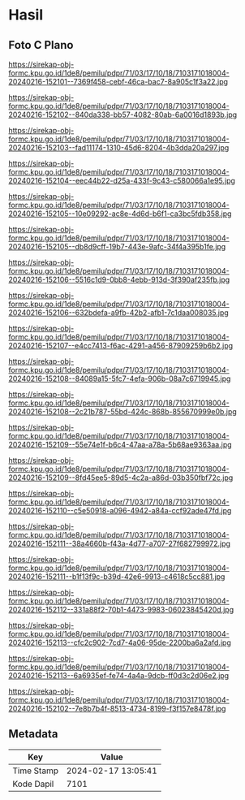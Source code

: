 # Hasil

## Foto C Plano

https://sirekap-obj-formc.kpu.go.id/1de8/pemilu/pdpr/71/03/17/10/18/7103171018004-20240216-152101--7369f458-cebf-46ca-bac7-8a905c1f3a22.jpg

https://sirekap-obj-formc.kpu.go.id/1de8/pemilu/pdpr/71/03/17/10/18/7103171018004-20240216-152102--840da338-bb57-4082-80ab-6a0016d1893b.jpg

https://sirekap-obj-formc.kpu.go.id/1de8/pemilu/pdpr/71/03/17/10/18/7103171018004-20240216-152103--fad11174-1310-45d6-8204-4b3dda20a297.jpg

https://sirekap-obj-formc.kpu.go.id/1de8/pemilu/pdpr/71/03/17/10/18/7103171018004-20240216-152104--eec44b22-d25a-433f-9c43-c580066a1e95.jpg

https://sirekap-obj-formc.kpu.go.id/1de8/pemilu/pdpr/71/03/17/10/18/7103171018004-20240216-152105--10e09292-ac8e-4d6d-b6f1-ca3bc5fdb358.jpg

https://sirekap-obj-formc.kpu.go.id/1de8/pemilu/pdpr/71/03/17/10/18/7103171018004-20240216-152105--db8d9cff-19b7-443e-9afc-34f4a395b1fe.jpg

https://sirekap-obj-formc.kpu.go.id/1de8/pemilu/pdpr/71/03/17/10/18/7103171018004-20240216-152106--5516c1d9-0bb8-4ebb-913d-3f390af235fb.jpg

https://sirekap-obj-formc.kpu.go.id/1de8/pemilu/pdpr/71/03/17/10/18/7103171018004-20240216-152106--632bdefa-a9fb-42b2-afb1-7c1daa008035.jpg

https://sirekap-obj-formc.kpu.go.id/1de8/pemilu/pdpr/71/03/17/10/18/7103171018004-20240216-152107--e4cc7413-f6ac-4291-a456-87909259b6b2.jpg

https://sirekap-obj-formc.kpu.go.id/1de8/pemilu/pdpr/71/03/17/10/18/7103171018004-20240216-152108--84089a15-5fc7-4efa-906b-08a7c6719945.jpg

https://sirekap-obj-formc.kpu.go.id/1de8/pemilu/pdpr/71/03/17/10/18/7103171018004-20240216-152108--2c21b787-55bd-424c-868b-855670999e0b.jpg

https://sirekap-obj-formc.kpu.go.id/1de8/pemilu/pdpr/71/03/17/10/18/7103171018004-20240216-152109--55e74e1f-b6c4-47aa-a78a-5b68ae9363aa.jpg

https://sirekap-obj-formc.kpu.go.id/1de8/pemilu/pdpr/71/03/17/10/18/7103171018004-20240216-152109--8fd45ee5-89d5-4c2a-a86d-03b350fbf72c.jpg

https://sirekap-obj-formc.kpu.go.id/1de8/pemilu/pdpr/71/03/17/10/18/7103171018004-20240216-152110--c5e50918-a096-4942-a84a-ccf92ade47fd.jpg

https://sirekap-obj-formc.kpu.go.id/1de8/pemilu/pdpr/71/03/17/10/18/7103171018004-20240216-152111--38a4660b-f43a-4d77-a707-27f682799972.jpg

https://sirekap-obj-formc.kpu.go.id/1de8/pemilu/pdpr/71/03/17/10/18/7103171018004-20240216-152111--b1f13f9c-b39d-42e6-9913-c4618c5cc881.jpg

https://sirekap-obj-formc.kpu.go.id/1de8/pemilu/pdpr/71/03/17/10/18/7103171018004-20240216-152112--331a88f2-70b1-4473-9983-06023845420d.jpg

https://sirekap-obj-formc.kpu.go.id/1de8/pemilu/pdpr/71/03/17/10/18/7103171018004-20240216-152113--cfc2c902-7cd7-4a06-95de-2200ba6a2afd.jpg

https://sirekap-obj-formc.kpu.go.id/1de8/pemilu/pdpr/71/03/17/10/18/7103171018004-20240216-152113--6a6935ef-fe74-4a4a-9dcb-ff0d3c2d06e2.jpg

https://sirekap-obj-formc.kpu.go.id/1de8/pemilu/pdpr/71/03/17/10/18/7103171018004-20240216-152102--7e8b7b4f-8513-4734-8199-f3f157e8478f.jpg


## Metadata

| Key        | Value               |
| ---------- | ------------------- |
| Time Stamp | 2024-02-17 13:05:41 |
| Kode Dapil | 7101                |



